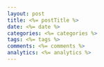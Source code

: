 ```yaml
---
layout: post
title: <%= postTitle %>
date: <%= date %>
categories: <%= categories %>
tags: <%= tags %>
comments: <%= comments %>
analytics: <%= analytics %>
---
```

